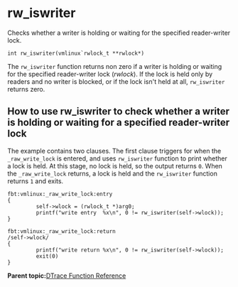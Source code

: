 
# rw\_iswriter

Checks whether a writer is holding or waiting for the specified reader-writer lock.

```
int rw_iswriter(vmlinux`rwlock_t **rwlock*)
```

The `rw_iswriter` function returns non zero if a writer is holding or waiting for the specified reader-writer lock \(*rwlock*\). If the lock is held only by readers and no writer is blocked, or if the lock isn't held at all, `rw_iswriter` returns zero.

## How to use rw\_iswriter to check whether a writer is holding or waiting for a specified reader-writer lock

The example contains two clauses. The first clause triggers for when the `_raw_write_lock` is entered, and uses `rw_iswriter` function to print whether a lock is held. At this stage, no lock is held, so the output returns `0`. When the `_raw_write_lock` returns, a lock is held and the `rw_iswriter` function returns `1` and exits.

```
fbt:vmlinux:_raw_write_lock:entry
{
         self->wlock = (rwlock_t *)arg0;
         printf("write entry  %x\n", 0 != rw_iswriter(self->wlock));
}
 
fbt:vmlinux:_raw_write_lock:return
/self->wlock/
{
         printf("write return %x\n", 0 != rw_iswriter(self->wlock));
         exit(0)
}
```

**Parent topic:**[DTrace Function Reference](../reference/dtrace_functions.md)

